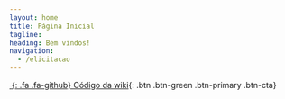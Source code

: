 ```yaml
---
layout: home
title: Página Inicial
tagline: 
heading: Bem vindos!
navigation:
  - /elicitacao
---
```



<div class="cta-container">

[*&nbsp;*{: .fa .fa-github} Código da wiki][GHPAGES]{: .btn .btn-green .btn-primary .btn-cta}

</div>

[GHPAGES]: kessjhones.github.io/corte/